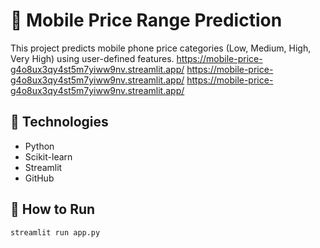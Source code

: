 # 📱 Mobile Price Range Prediction

This project predicts mobile phone price categories (Low, Medium, High, Very High) using user-defined features.
https://mobile-price-g4o8ux3qy4st5m7yiww9nv.streamlit.app/
https://mobile-price-g4o8ux3qy4st5m7yiww9nv.streamlit.app/
https://mobile-price-g4o8ux3qy4st5m7yiww9nv.streamlit.app/

## 🔧 Technologies
- Python
- Scikit-learn
- Streamlit
- GitHub

## 🚀 How to Run
```bash
streamlit run app.py


